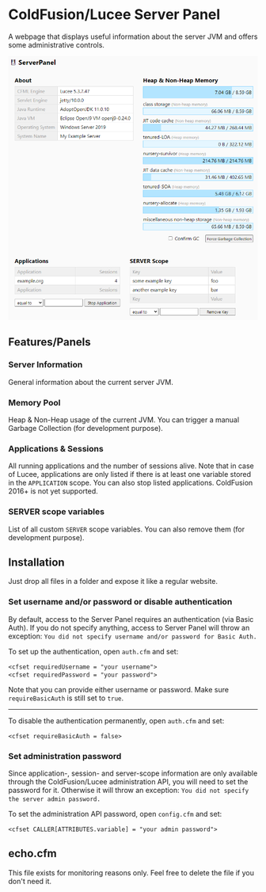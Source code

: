 # ColdFusion/Lucee Server Panel
A webpage that displays useful information about the server JVM and offers some administrative controls.

![Screenshot](/screenshot.png?raw=true)

## Features/Panels

### Server Information
General information about the current server JVM.

### Memory Pool
Heap & Non-Heap usage of the current JVM. You can trigger a manual Garbage Collection (for development purpose).

### Applications & Sessions
All running applications and the number of sessions alive. Note that in case of Lucee, applications are only listed if there is at least one variable stored in the `APPLICATION` scope. You can also stop listed applications. ColdFusion 2016+ is not yet supported.

### SERVER scope variables
List of all custom `SERVER` scope variables. You can also remove them (for development purpose).

## Installation
Just drop all files in a folder and expose it like a regular website.

### Set username and/or password or disable authentication
By default, access to the Server Panel requires an authentication (via Basic Auth). If you do not specify anything, access to Server Panel will throw an exception: `You did not specify username and/or password for Basic Auth.`

To set up the authentication, open `auth.cfm` and set:
```
<cfset requiredUsername = "your username">
<cfset requiredPassword = "your password">
```
Note that you can provide either username or password. Make sure `requireBasicAuth` is still set to `true`.

-----

To disable the authentication permanently, open `auth.cfm` and set:
```
<cfset requireBasicAuth = false>
```

### Set administration password
Since application-, session- and server-scope information are only available through the ColdFusion/Lucee administration API, you will need to set the password for it. Otherwise it will throw an exception: `You did not specify the server admin password.`

To set the administration API password, open `config.cfm` and set:
```
<cfset CALLER[ATTRIBUTES.variable] = "your admin password">
```

## echo.cfm
This file exists for monitoring reasons only. Feel free to delete the file if you don't need it.